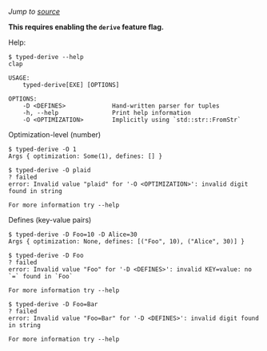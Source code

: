 *Jump to [source](typed-derive.rs)*

**This requires enabling the `derive` feature flag.**

Help:
```console
$ typed-derive --help
clap 

USAGE:
    typed-derive[EXE] [OPTIONS]

OPTIONS:
    -D <DEFINES>             Hand-written parser for tuples
    -h, --help               Print help information
    -O <OPTIMIZATION>        Implicitly using `std::str::FromStr`

```

Optimization-level (number)
```console
$ typed-derive -O 1
Args { optimization: Some(1), defines: [] }

$ typed-derive -O plaid
? failed
error: Invalid value "plaid" for '-O <OPTIMIZATION>': invalid digit found in string

For more information try --help

```

Defines (key-value pairs)
```console
$ typed-derive -D Foo=10 -D Alice=30
Args { optimization: None, defines: [("Foo", 10), ("Alice", 30)] }

$ typed-derive -D Foo
? failed
error: Invalid value "Foo" for '-D <DEFINES>': invalid KEY=value: no `=` found in `Foo`

For more information try --help

$ typed-derive -D Foo=Bar
? failed
error: Invalid value "Foo=Bar" for '-D <DEFINES>': invalid digit found in string

For more information try --help

```
